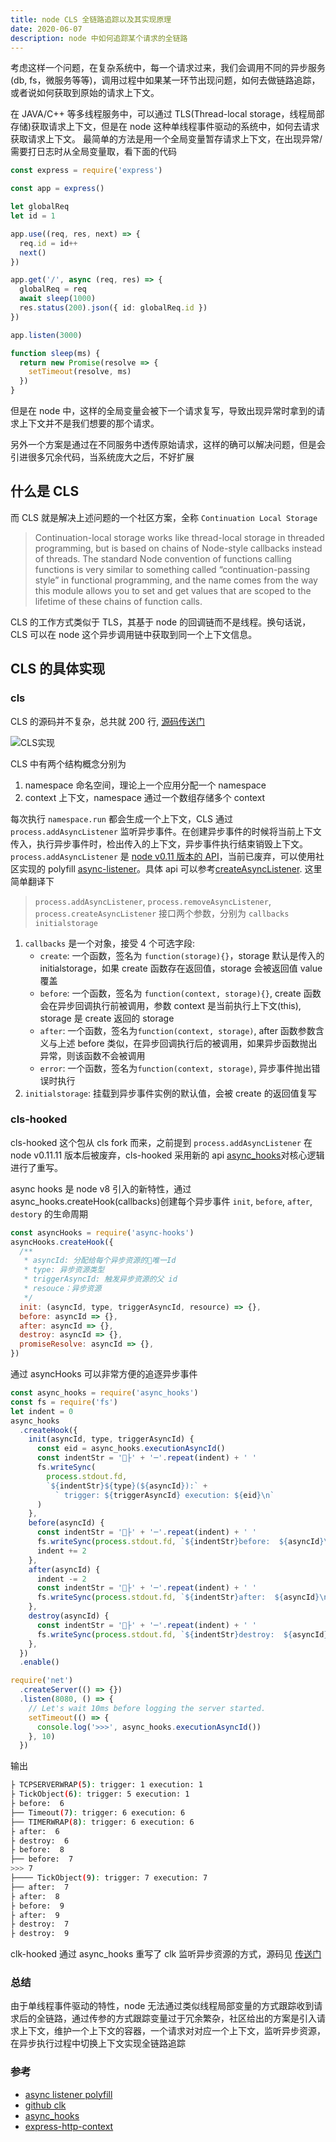 ```yaml
---
title: node CLS 全链路追踪以及其实现原理
date: 2020-06-07
description: node 中如何追踪某个请求的全链路
---
```


考虑这样一个问题，在复杂系统中，每一个请求过来，我们会调用不同的异步服务(db, fs，微服务等等)，调用过程中如果某一环节出现问题，如何去做链路追踪，或者说如何获取到原始的请求上下文。

在 JAVA/C++ 等多线程服务中，可以通过 TLS(Thread-local storage，线程局部存储)获取请求上下文，但是在 node 这种单线程事件驱动的系统中，如何去请求获取请求上下文。
最简单的方法是用一个全局变量暂存请求上下文，在出现异常/需要打日志时从全局变量取，看下面的代码

```ts
const express = require('express')

const app = express()

let globalReq
let id = 1

app.use((req, res, next) => {
  req.id = id++
  next()
})

app.get('/', async (req, res) => {
  globalReq = req
  await sleep(1000)
  res.status(200).json({ id: globalReq.id })
})

app.listen(3000)

function sleep(ms) {
  return new Promise(resolve => {
    setTimeout(resolve, ms)
  })
}
```

但是在 node 中，这样的全局变量会被下一个请求复写，导致出现异常时拿到的请求上下文并不是我们想要的那个请求。

另外一个方案是通过在不同服务中透传原始请求，这样的确可以解决问题，但是会引进很多冗余代码，当系统庞大之后，不好扩展

## 什么是 CLS

而 CLS 就是解决上述问题的一个社区方案，全称 `Continuation Local Storage`

> Continuation-local storage works like thread-local storage in threaded programming, but is based on chains of Node-style callbacks instead of threads. The standard Node convention of functions calling functions is very similar to something called “continuation-passing style” in functional programming, and the name comes from the way this module allows you to set and get values that are scoped to the lifetime of these chains of function calls.

CLS 的工作方式类似于 TLS，其基于 node 的回调链而不是线程。换句话说，CLS 可以在 node 这个异步调用链中获取到同一个上下文信息。

## CLS 的具体实现

### cls

CLS 的源码并不复杂，总共就 200 行, [源码传送门](https://github.com/othiym23/node-continuation-local-storage/blob/master/context.js)

![CLS实现](https://cdn.jsdelivr.net/gh/feikerwu/figure-bed@master/assets/20201010150228.png)

CLS 中有两个结构概念分别为

1. namespace 命名空间，理论上一个应用分配一个 namespace
2. context 上下文，namespace 通过一个数组存储多个 context

每次执行 `namespace.run` 都会生成一个上下文，CLS 通过 `process.addAsyncListener` 监听异步事件。在创建异步事件的时候将当前上下文传入，执行异步事件时，检出传入的上下文，异步事件执行结束销毁上下文。
`process.addAsyncListener` 是 [node v0.11 版本的 API](https://nodejs.org/docs/v0.11.11/api/process.html#process_process_addasynclistener_callbacksobj_userdata)，当前已废弃，可以使用社区实现的 polyfill [async-listener](https://github.com/othiym23/async-listener)。具体 api 可以参考[createAsyncListener](https://github.com/othiym23/async-listener#createasynclistenercallbacks-initialstorage). 这里简单翻译下

> `process.addAsyncListener`, `process.removeAsyncListener`, `process.createAsyncListener` 接口两个参数，分别为 `callbacks` `initialstorage`

1. `callbacks` 是一个对象，接受 4 个可选字段:
   - `create`: 一个函数，签名为 `function(storage){}`，storage 默认是传入的 initialstorage，如果 create 函数存在返回值，storage 会被返回值 value 覆盖
   - `before`: 一个函数，签名为 `function(context, storage){}`, create 函数会在异步回调执行前被调用，参数 context 是当前执行上下文(this), storage 是 create 返回的 storage
   - `after`: 一个函数，签名为`function(context, storage)`, after 函数参数含义与上述 before 类似，在异步回调执行后的被调用，如果异步函数抛出异常，则该函数不会被调用
   - `error`: 一个函数，签名为`function(context, storage)`, 异步事件抛出错误时执行
2. `initialstorage`: 挂载到异步事件实例的默认值，会被 create 的返回值复写

### cls-hooked

cls-hooked 这个包从 cls fork 而来，之前提到 `process.addAsyncListener` 在 node v0.11.11 版本后被废弃，cls-hooked 采用新的 api [async_hooks](https://nodejs.org/api/async_hooks.html)对核心逻辑进行了重写。

async hooks 是 node v8 引入的新特性，通过 async_hooks.createHook(callbacks)创建每个异步事件 `init`, `before`, `after`, `destory` 的生命周期

```js
const asyncHooks = require('async-hooks')
asyncHooks.createHook({
  /**
   * asyncId: 分配给每个异步资源的唯一Id
   * type: 异步资源类型
   * triggerAsyncId: 触发异步资源的父 id
   * resouce：异步资源
   */
  init: (asyncId, type, triggerAsyncId, resource) => {},
  before: asyncId => {},
  after: asyncId => {},
  destroy: asyncId => {},
  promiseResolve: asyncId => {},
})
```

通过 asyncHooks 可以非常方便的追逐异步事件

```js
const async_hooks = require('async_hooks')
const fs = require('fs')
let indent = 0
async_hooks
  .createHook({
    init(asyncId, type, triggerAsyncId) {
      const eid = async_hooks.executionAsyncId()
      const indentStr = '├' + '─'.repeat(indent) + ' '
      fs.writeSync(
        process.stdout.fd,
        `${indentStr}${type}(${asyncId}):` +
          ` trigger: ${triggerAsyncId} execution: ${eid}\n`
      )
    },
    before(asyncId) {
      const indentStr = '├' + '─'.repeat(indent) + ' '
      fs.writeSync(process.stdout.fd, `${indentStr}before:  ${asyncId}\n`)
      indent += 2
    },
    after(asyncId) {
      indent -= 2
      const indentStr = '├' + '─'.repeat(indent) + ' '
      fs.writeSync(process.stdout.fd, `${indentStr}after:  ${asyncId}\n`)
    },
    destroy(asyncId) {
      const indentStr = '├' + '─'.repeat(indent) + ' '
      fs.writeSync(process.stdout.fd, `${indentStr}destroy:  ${asyncId}\n`)
    },
  })
  .enable()

require('net')
  .createServer(() => {})
  .listen(8080, () => {
    // Let's wait 10ms before logging the server started.
    setTimeout(() => {
      console.log('>>>', async_hooks.executionAsyncId())
    }, 10)
  })
```

输出

```bash
├ TCPSERVERWRAP(5): trigger: 1 execution: 1
├ TickObject(6): trigger: 5 execution: 1
├ before:  6
├── Timeout(7): trigger: 6 execution: 6
├── TIMERWRAP(8): trigger: 6 execution: 6
├ after:  6
├ destroy:  6
├ before:  8
├── before:  7
>>> 7
├──── TickObject(9): trigger: 7 execution: 7
├── after:  7
├ after:  8
├ before:  9
├ after:  9
├ destroy:  7
├ destroy:  9
```

clk-hooked 通过 async_hooks 重写了 clk 监听异步资源的方式，源码见 [传送门](https://github.com/Jeff-Lewis/cls-hooked/blob/0ff594bf6b2edd6fb046b10b67363c3213e4726c/context.js#L280)

### 总结

由于单线程事件驱动的特性，node 无法通过类似线程局部变量的方式跟踪收到请求后的全链路，通过传参的方式跟踪变量过于冗余繁杂，社区给出的方案是引入请求上下文，维护一个上下文的容器，一个请求对对应一个上下文，监听异步资源，在异步执行过程中切换上下文实现全链路追踪

### 参考

- [async listener polyfill](https://github.com/othiym23/async-listener)
- [github clk](https://github.com/othiym23/node-continuation-local-storage)
- [async_hooks](https://nodejs.org/api/async_hooks.html)
- [express-http-context](https://github.com/skonves/express-http-context)
